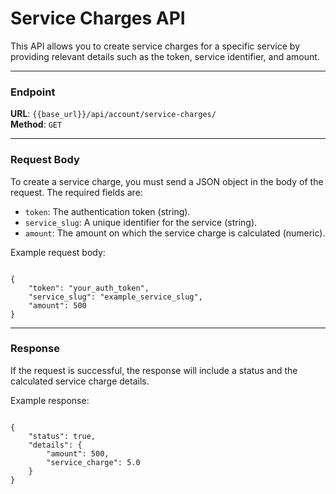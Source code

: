 # Service Charges API

This API allows you to create service charges for a specific service by providing relevant details such as the token, service identifier, and amount.

---

### Endpoint
**URL**: `{{base_url}}/api/account/service-charges/`  
**Method**: `GET`

---

### Request Body

To create a service charge, you must send a JSON object in the body of the request. The required fields are:

- `token`: The authentication token (string).
- `service_slug`: A unique identifier for the service (string).
- `amount`: The amount on which the service charge is calculated (numeric).

Example request body:

<pre><code class="json">
{
    "token": "your_auth_token",
    "service_slug": "example_service_slug",
    "amount": 500
}
</code></pre>

---

### Response

If the request is successful, the response will include a status and the calculated service charge details.

Example response:

<pre><code class="json">
{
    "status": true,
    "details": {
        "amount": 500,
        "service_charge": 5.0
    }
}
</code></pre>



